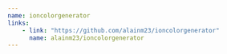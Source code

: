 ```yaml
---
name: ioncolorgenerator
links: 
    - link: "https://github.com/alainm23/ioncolorgenerator"
      name: alainm23/ioncolorgenerator
---
```

